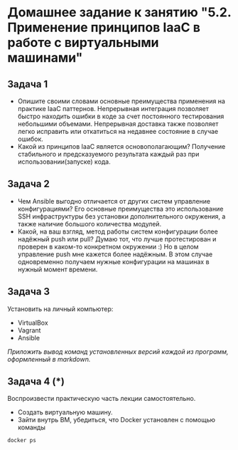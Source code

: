 
# Домашнее задание к занятию "5.2. Применение принципов IaaC в работе с виртуальными машинами"


## Задача 1

- Опишите своими словами основные преимущества применения на практике IaaC паттернов.
Непрерывная интеграция позволяет быстро находить ошибки в коде за счет постоянного тестирования небольшими объемами. Непрерывная доставка также позволяет легко исправить или откатиться на недавнее состояние в случае ошибок. 
- Какой из принципов IaaC является основополагающим?
Получение стабильного и предсказуемого результата каждый раз при использовании(запуске) кода. 

## Задача 2

- Чем Ansible выгодно отличается от других систем управление конфигурациями?
Его основные преимущества это использование SSH инфраструктуры без установки дополнительного окружения, а также наличие большого количества модулей.  
- Какой, на ваш взгляд, метод работы систем конфигурации более надёжный push или pull?
Думаю тот, что лучше протестирован и проверен в каком-то конкретном окружении :) Но в целом управление push мне кажется более надёжным. В этом случае одновременно получаем нужные конфигурации на машинах в нужный момент времени. 

## Задача 3

Установить на личный компьютер:

- VirtualBox
- Vagrant
- Ansible

*Приложить вывод команд установленных версий каждой из программ, оформленный в markdown.*

## Задача 4 (*)

Воспроизвести практическую часть лекции самостоятельно.

- Создать виртуальную машину.
- Зайти внутрь ВМ, убедиться, что Docker установлен с помощью команды
```
docker ps
```
